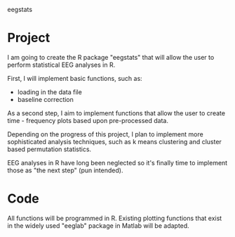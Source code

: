 eegstats

# Project
I am going to create the R package "eegstats" that will allow the user to perform statistical EEG analyses in R.

First, I will implement basic functions, such as:
- loading in the data file
- baseline correction

As a second step, I aim to implement functions that allow the user to create time - frequency plots based upon pre-processed data.

Depending on the progress of this project, I plan to implement more sophisticated analysis techniques, such as k means clustering and cluster based permutation statistics.

EEG analyses in R have long been neglected so it's finally time to implement those as "the next step" (pun intended).


# Code
All functions will be programmed in R. Existing plotting functions that exist in the widely used "eeglab" package in Matlab will be adapted. 
